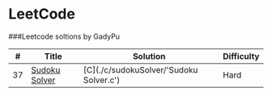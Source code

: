 LeetCode
========

###Leetcode soltions by GadyPu

| # | Title | Solution | Difficulty |
|---| ----- | -------- | ---------- |
|37|[Sudoku Solver](https://leetcode.com/problems/sudoku-solver/) | [C](./c/sudokuSolver/'Sudoku Solver.c')|Hard|
